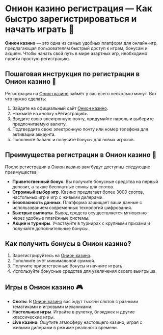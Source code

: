# Онион казино регистрация — Как быстро зарегистрироваться и начать играть 🎰

**Онион казино** — это одна из самых удобных платформ для онлайн-игр, предлагающая пользователям быстрый доступ к играм, бонусам и акциям. Чтобы начать свой путь в мире азартных игр, необходимо пройти простую регистрацию.

## Пошаговая инструкция по регистрации в Онион казино 🎯

Регистрация на [Онион казино](https://brandplay.link/zBGRVpQ9) займёт у вас всего несколько минут. Вот что нужно сделать:

1. Зайдите на официальный сайт [Онион казино](https://brandplay.link/zBGRVpQ9).
2. Нажмите на кнопку «Регистрация».
3. Введите свою электронную почту, придумайте пароль и выберите предпочитаемую валюту.
4. Подтвердите свою электронную почту или номер телефона для активации аккаунта.
5. Пополните баланс и получите бонусы для новых игроков.

## Преимущества регистрации в Онион казино 🎁

После регистрации в [Онион казино](https://brandplay.link/zBGRVpQ9) вам будут доступны следующие преимущества:

- **Приветственный бонус**. Вы получите бонусные средства на первый депозит, а также бесплатные спины для слотов.
- **Огромный выбор игр**. Казино предлагает более 3000 слотов, настольных игр и игр с живыми дилерами.
- **Безопасность данных**. Платформа защищает ваши данные с использованием современных технологий шифрования.
- **Быстрые выплаты**. Вывод средств осуществляется мгновенно через удобные платёжные системы.
- **Акции и турниры**. Участвуйте в турнирах с крупными призами и получайте дополнительные бонусы.

## Как получить бонусы в Онион казино?

1. Зарегистрируйтесь на [Онион казино](https://brandplay.link/zBGRVpQ9).
2. Пополните счёт минимальной суммой.
3. Получите приветственные бонусы и начните играть.
4. Используйте бонусные средства для увеличения своего выигрыша.

## Игры в Онион казино 🎮

- **Слоты**. В [Онион казино](https://brandplay.link/zBGRVpQ9) вас ждут тысячи слотов с разными тематиками и игровыми механиками.
- **Настольные игры**. Играйте в рулетку, блэкджек и другие классические игры.
- **Live казино**. Ощутите атмосферу настоящего казино, играя с живыми дилерами в режиме реального времени.
